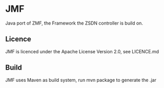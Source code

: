 # JMF

Java port of ZMF, the Framework the ZSDN controller is build on.

## Licence

JMF is licenced under the Apache License Version 2.0, see LICENCE.md

## Build

JMF uses Maven as build system, run mvn package to generate the .jar